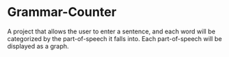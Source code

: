 # Grammar-Counter
A project that allows the user to enter a sentence, and each word will be categorized by the part-of-speech it falls into. Each part-of-speech will be displayed as a graph.
